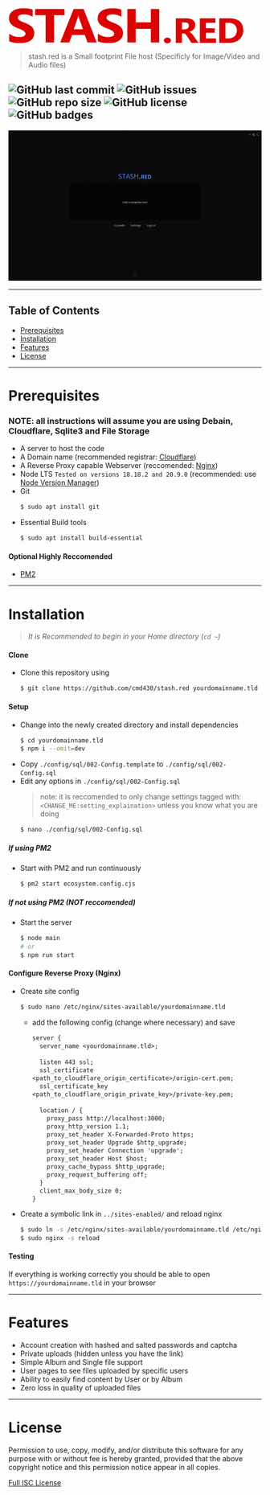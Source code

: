 ![](./img/logo.png)
> stash.red is a Small footprint File host (Specificly for Image/Video and Audio files)

![GitHub last commit](https://img.shields.io/github/last-commit/cmd430/stash.red?style=flat-square)
![GitHub issues](https://img.shields.io/github/issues-raw/cmd430/stash.red?style=flat-square)
![GitHub repo size](https://img.shields.io/github/repo-size/cmd430/stash.red?style=flat-square)
![GitHub license](https://img.shields.io/badge/license-MIT-blue?style=flat-square)
![GitHub badges](https://img.shields.io/badge/badges-yes-ff69b4?style=flat-square)
---

![Image showing uploading to stash.red](./img/stash.red.gif)

---

## Table of Contents
- [Prerequisites](#prerequisites)
- [Installation](#installation)
- [Features](#features)
- [License](#license)

---

# Prerequisites
### NOTE: all instructions will assume you are using Debain, Cloudflare, Sqlite3 and File Storage

- A server to host the code
- A Domain name (recommended registrar: [Cloudflare](https://www.cloudflare.com/products/registrar/))
- A Reverse Proxy capable Webserver (reccomended: [Nginx](https://www.nginx.com/))
- Node LTS `Tested on versions 18.18.2 and 20.9.0` (recommended: use [Node Version Manager](https://github.com/nvm-sh/nvm#installation-and-update))
- Git
  ```bash
  $ sudo apt install git
  ```
- Essential Build tools
  ```bash
  $ sudo apt install build-essential
  ```

#### Optional Highly Reccomended
- [PM2](https://pm2.keymetrics.io/)

---

# Installation
> *It is Recommended to begin in your Home directory (`cd ~`)*

#### Clone
- Clone this repository using
  ```bash
  $ git clone https://github.com/cmd430/stash.red yourdomainname.tld
  ```

#### Setup
- Change into the newly created directory and install dependencies
  ```bash
  $ cd yourdomainname.tld
  $ npm i --omit=dev
  ```
- Copy `./config/sql/002-Config.template` to `./config/sql/002-Config.sql`
- Edit any options in `./config/sql/002-Config.sql`
  > note: it is reccomended to only change settings tagged with: `<CHANGE_ME:setting_explaination>` unless you know what you are doing
  ```bash
  $ nano ./config/sql/002-Config.sql
  ```

##### If using PM2
- Start with PM2 and run continuously
  ```bash
  $ pm2 start ecosystem.config.cjs
  ```

##### If *not* using PM2 (**NOT** reccomended)
- Start the server
  ```bash
  $ node main
  # or
  $ npm run start
  ```

#### Configure Reverse Proxy (Nginx)
- Create site config
  ```bash
  $ sudo nano /etc/nginx/sites-available/yourdomainname.tld
  ```
  - add the following config (change where necessary) and save
    ```nginx
    server {
      server_name <yourdomainname.tld>;

      listen 443 ssl;
      ssl_certificate <path_to_cloudflare_origin_certificate>/origin-cert.pem;
      ssl_certificate_key <path_to_cloudflare_origin_private_key>/private-key.pem;

      location / {
        proxy_pass http://localhost:3000;
        proxy_http_version 1.1;
        proxy_set_header X-Forwarded-Proto https;
        proxy_set_header Upgrade $http_upgrade;
        proxy_set_header Connection 'upgrade';
        proxy_set_header Host $host;
        proxy_cache_bypass $http_upgrade;
        proxy_request_buffering off;
      }
      client_max_body_size 0;
    }
    ```
- Create a symbolic link in `../sites-enabled/` and reload nginx
  ```bash
  $ sudo ln -s /etc/nginx/sites-available/yourdomainname.tld /etc/nginx/sites-enabled/yourdomainname.tld
  $ sudo nginx -s reload
  ```

#### Testing
If everything is working correctly you should be able to open `https://yourdomainname.tld` in your browser

---

# Features
- Account creation with hashed and salted passwords and captcha
- Private uploads (hidden unless you have the link)
- Simple Album and Single file support
- User pages to see files uploaded by specific users
- Ability to easily find content by User or by Album
- Zero loss in quality of uploaded files

---

# License
Permission to use, copy, modify, and/or distribute this software for any
purpose with or without fee is hereby granted, provided that the above
copyright notice and this permission notice appear in all copies.

[Full ISC License](LICENSE.md)
